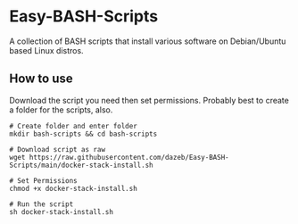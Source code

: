 # Easy-BASH-Scripts
A collection of BASH scripts that install various software on Debian/Ubuntu based Linux distros.  

## How to use  
Download the script you need then set permissions. Probably best to create a folder for the scripts, also.  

```
# Create folder and enter folder
mkdir bash-scripts && cd bash-scripts

# Download script as raw
wget https://raw.githubusercontent.com/dazeb/Easy-BASH-Scripts/main/docker-stack-install.sh

# Set Permissions
chmod +x docker-stack-install.sh

# Run the script
sh docker-stack-install.sh
```

